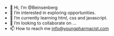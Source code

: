 - 👋 Hi, I’m @Beinsenberg
- 👀 I’m interested in exploring opportunities.  
- 🌱 I’m currently learning html, css and javascript. 
- 💞️ I’m looking to collaborate on ...
- 📫 How to reach me info@youngpharmacist.com

<!---
Beinsenberg/Beinsenberg is a ✨ special ✨ repository because its `README.md` (this file) appears on your GitHub profile.
You can click the Preview link to take a look at your changes.
--->
